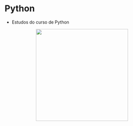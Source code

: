 # Python

- Estudos do curso de Python

<div align="center">
  <a>
    <img height="300" width="300"         src="https://i.giphy.com/media/v1.Y2lkPTc5MGI3NjExaWY0bjlwaXk2Nzc1Z3NrdXpmdDYweWx2Y2o1cmlkdTJ5eTMxYmNweiZlcD12MV9pbnRlcm5hbF9naWZfYnlfaWQmY3Q9Zw/BFw8UdyN2eTahirZbx/giphy.gif">
  </a>
</div>
